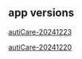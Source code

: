 <!-- list of files -->
## app versions

[autiCare-20241223](autiCare-20241223.apk)

[autiCare-20241220](autiCare-20241220.apk)
